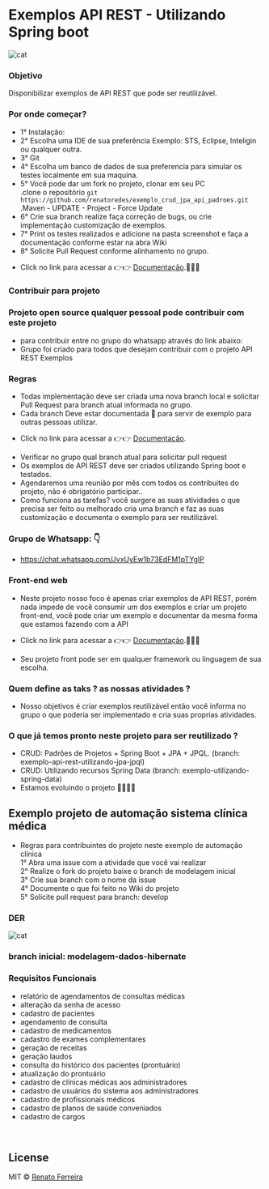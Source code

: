 # Exemplos API REST - Utilizando Spring boot

![cat](https://www.suse.com/c/wp-content/uploads/2018/10/Open-Source-Software-.jpg)
<br />
### Objetivo
Disponibilizar exemplos de API REST que pode ser reutilizável.

### Por onde começar?
* 1° Instalação: <br />
* 2° Escolha uma IDE de sua preferência Exemplo: STS, Eclipse, Inteligin ou qualquer outra.<br />
* 3° Git<br />
* 4° Escolha um banco de dados de sua preferencia para simular os testes localmente em sua maquina.<br />
* 5°  Você pode dar um fork no projeto, clonar em seu PC <br />
 .clone o repositório `git https://github.com/renatoredes/exemplo_crud_jpa_api_padroes.git` <br />
 .Maven - UPDATE - Project - Force Update <br />
* 6° Crie sua branch realize faça correção de bugs, ou crie implementação customização de exemplos.<br />
* 7° Print os testes realizados e adicione na pasta screenshot e faça a documentação conforme estar na abra Wiki <br />
* 8° Solicite Pull Request conforme alinhamento no grupo.<br />

- Click no link para acessar a 👉👉 [Documentação](https://github.com/renatoredes/exemplo_crud_jpa_api_padroes/wiki).📝📝📝

### Contribuir para projeto 
### Projeto open source qualquer pessoal pode contribuir com este projeto 
* para contribuir entre no grupo do whatsapp através do link abaixo: <br />
* Grupo foi criado para todos que desejam contribuir com o projeto API REST Exemplos <br />


### Regras
* Todas implementação deve ser criada uma nova branch local e solicitar Pull Request para branch atual informada no grupo.
* Cada branch Deve estar documentada 📝 para servir de exemplo para outras pessoas utilizar.
- Click no link para acessar a 👉👉 [Documentação](https://github.com/renatoredes/exemplo_crud_jpa_api_padroes/wiki).
* Verificar no grupo qual branch atual para solicitar pull request
* Os exemplos de API REST deve ser criados utilizando Spring boot e testados.
* Agendaremos uma reunião por mês com todos os contribuites do projeto, não é obrigatório participar..
* Como funciona as tarefas? você surgere as suas atividades o que precisa ser feito ou melhorado cria uma branch e faz as suas customização e documenta o exemplo para ser reutilizável.

### Grupo de Whatsapp: 👇
* https://chat.whatsapp.com/JvxUyEw1b73EdFM1pTYglP

### Front-end web
* Neste projeto nosso foco é apenas criar exemplos de API REST, porém nada impede de você consumir um dos exemplos
e criar um projeto front-end, você pode criar um exemplo e documentar da mesma forma que estamos fazendo com a API
- Click no link para acessar a 👉👉 [Documentação](https://github.com/renatoredes/exemplo_crud_jpa_api_padroes/wiki).📝📝📝
* Seu projeto front pode ser em qualquer framework ou linguagem de sua escolha.
### Quem define as taks ? as nossas atividades ?
* Nosso objetivos é criar exemplos reutilizável então você informa no grupo o que poderia ser implementado e cria suas proprias atividades.

### O que já temos pronto neste projeto para ser reutilizado ?
* CRUD: Padrões de Projetos + Spring Boot + JPA + JPQL. (branch: exemplo-api-rest-utilizando-jpa-jpql)
* CRUD: Utilizando recursos Spring Data (branch: exemplo-utilizando-spring-data)
* Estamos evoluindo o projeto 🚀🚀🚀🚀

## Exemplo projeto de automação sistema clínica médica
* Regras para contribuintes do projeto neste exemplo de automação clínica <br />
1° Abra uma issue com a atividade que você vai realizar <br />
2° Realize o fork do projeto baixe o branch de modelagem inicial <br />
3° Crie sua branch com o nome da issue <br />
4° Documente o que foi feito no Wiki do projeto <br />
5° Solicite pull request para branch: develop <br />
 

### DER <br />
![cat](https://github.com/renatoredes/exemplos_api_rest/blob/modelagem-dados-hibernate/screenshot/ModelagemHibernateDev.png)

### branch inicial: modelagem-dados-hibernate

### Requisitos Funcionais
* relatório de agendamentos de consultas médicas
* alteração da senha de acesso
* cadastro de pacientes
* agendamento de consulta
* cadastro de medicamentos
* cadastro de exames complementares
* geração de receitas
* geração laudos
* consulta do histórico dos pacientes (prontuário)
* atualização do prontuário
* cadastro de clínicas médicas aos administradores
* cadastro de usuários do sistema aos administradores
* cadastro de profissionais médicos
* cadastro de planos de saúde conveniados
* cadastro de cargos
<br />

## License
MIT © [Renato Ferreira](https://github.com/renatoredes)
